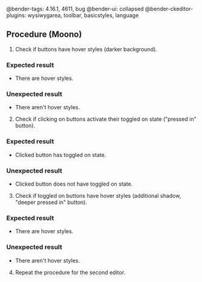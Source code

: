@bender-tags: 4.16.1, 4611, bug
@bender-ui: collapsed
@bender-ckeditor-plugins: wysiwygarea, toolbar, basicstyles, language

## Procedure (Moono)

1. Check if buttons have hover styles (darker background).

  ### Expected result

  * There are hover styles.

  ### Unexpected result

  * There aren't hover styles.

2. Check if clicking on buttons activate their toggled on state ("pressed in" button).

  ### Expected result

  * Clicked button has toggled on state.

  ### Unexpected result

  * Clicked button does not have toggled on state.

3. Check if toggled on buttons have hover styles (additional shadow, "deeper pressed in" button).

  ### Expected result

  * There are hover styles.

  ### Unexpected result

  * There aren't hover styles.

4. Repeat the procedure for the second editor.
